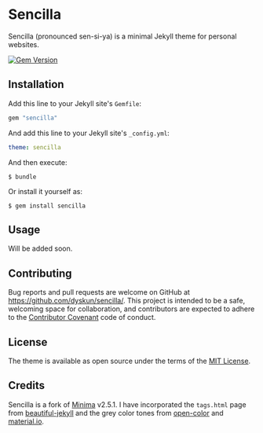 # Sencilla

Sencilla (pronounced sen-si-ya) is a minimal Jekyll theme for personal websites.

[![Gem Version](https://badge.fury.io/rb/sencilla.svg)](https://badge.fury.io/rb/sencilla)

## Installation

Add this line to your Jekyll site's `Gemfile`:

```ruby
gem "sencilla"
```

And add this line to your Jekyll site's `_config.yml`:

```yaml
theme: sencilla
```

And then execute:

    $ bundle

Or install it yourself as:

    $ gem install sencilla

## Usage

Will be added soon.

## Contributing

Bug reports and pull requests are welcome on GitHub at https://github.com/dyskun/sencilla/. This project is intended to be a safe, welcoming space for collaboration, and contributors are expected to adhere to the [Contributor Covenant](http://contributor-covenant.org) code of conduct.

## License

The theme is available as open source under the terms of the [MIT License](https://opensource.org/licenses/MIT).

## Credits

Sencilla is a fork of [Minima](https://github.com/jekyll/minima) v2.5.1. I have incorporated the `tags.html` page from [beautiful-jekyll](https://github.com/daattali/beautiful-jekyll) and the grey color tones from [open-color](https://github.com/yeun/open-color) and [material.io](https://material.io).
